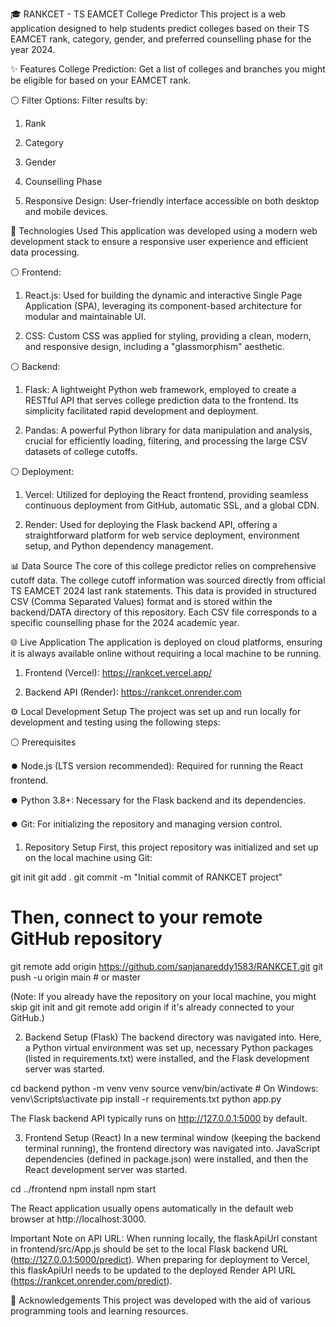 🎓 RANKCET - TS EAMCET College Predictor
This project is a web application designed to help students predict colleges based on their TS EAMCET rank, category, gender, and preferred counselling phase for the year 2024.

✨ Features
College Prediction: Get a list of colleges and branches you might be eligible for based on your EAMCET rank.

⚪ Filter Options: Filter results by:

1. Rank

2. Category

3. Gender 

4. Counselling Phase 

5. Responsive Design: User-friendly interface accessible on both desktop and mobile devices.

🚀 Technologies Used
This application was developed using a modern web development stack to ensure a responsive user experience and efficient data processing.

⚪ Frontend:

1. React.js: Used for building the dynamic and interactive Single Page Application (SPA), leveraging its component-based architecture for modular and maintainable UI.

2. CSS: Custom CSS was applied for styling, providing a clean, modern, and responsive design, including a "glassmorphism" aesthetic.

⚪ Backend:

1. Flask: A lightweight Python web framework, employed to create a RESTful API that serves college prediction data to the frontend. Its simplicity facilitated rapid development and deployment.

2. Pandas: A powerful Python library for data manipulation and analysis, crucial for efficiently loading, filtering, and processing the large CSV datasets of college cutoffs.

⚪ Deployment:

1. Vercel: Utilized for deploying the React frontend, providing seamless continuous deployment from GitHub, automatic SSL, and a global CDN.

2. Render: Used for deploying the Flask backend API, offering a straightforward platform for web service deployment, environment setup, and Python dependency management.

📊 Data Source
The core of this college predictor relies on comprehensive cutoff data. The college cutoff information was sourced directly from official TS EAMCET 2024 last rank statements. This data is provided in structured CSV (Comma Separated Values) format and is stored within the backend/DATA directory of this repository. Each CSV file corresponds to a specific counselling phase for the 2024 academic year.

🌐 Live Application
The application is deployed on cloud platforms, ensuring it is always available online without requiring a local machine to be running.

1. Frontend (Vercel): https://rankcet.vercel.app/

2. Backend API (Render): https://rankcet.onrender.com

⚙️ Local Development Setup
The project was set up and run locally for development and testing using the following steps:

⚪ Prerequisites

⏺️ Node.js (LTS version recommended): Required for running the React frontend.

⏺️ Python 3.8+: Necessary for the Flask backend and its dependencies.

⏺️ Git: For initializing the repository and managing version control.



1. Repository Setup
First, this project repository was initialized and set up on the local machine using Git:

git init
git add .
git commit -m "Initial commit of RANKCET project"
# Then, connect to your remote GitHub repository
git remote add origin https://github.com/sanjanareddy1583/RANKCET.git
git push -u origin main # or master

(Note: If you already have the repository on your local machine, you might skip git init and git remote add origin if it's already connected to your GitHub.)

2. Backend Setup (Flask)
The backend directory was navigated into. Here, a Python virtual environment was set up, necessary Python packages (listed in requirements.txt) were installed, and the Flask development server was started.

cd backend
python -m venv venv
source venv/bin/activate  # On Windows: venv\Scripts\activate
pip install -r requirements.txt
python app.py

The Flask backend API typically runs on http://127.0.0.1:5000 by default.

3. Frontend Setup (React)
In a new terminal window (keeping the backend terminal running), the frontend directory was navigated into. JavaScript dependencies (defined in package.json) were installed, and then the React development server was started.

cd ../frontend
npm install
npm start

The React application usually opens automatically in the default web browser at http://localhost:3000.

Important Note on API URL:
When running locally, the flaskApiUrl constant in frontend/src/App.js should be set to the local Flask backend URL (http://127.0.0.1:5000/predict). When preparing for deployment to Vercel, this flaskApiUrl needs to be updated to the deployed Render API URL (https://rankcet.onrender.com/predict).

🙏 Acknowledgements
This project was developed with the aid of various programming tools and learning resources.
